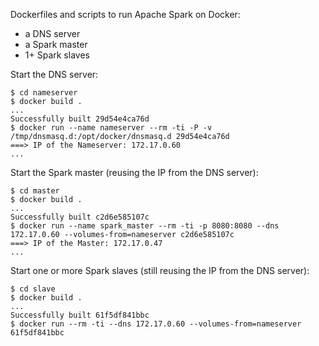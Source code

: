 Dockerfiles and scripts to run Apache Spark on Docker:

- a DNS server
- a Spark master
- 1+ Spark slaves

Start the DNS server:

    $ cd nameserver
    $ docker build .
    ...
    Successfully built 29d54e4ca76d
    $ docker run --name nameserver --rm -ti -P -v /tmp/dnsmasq.d:/opt/docker/dnsmasq.d 29d54e4ca76d
    ===> IP of the Nameserver: 172.17.0.60
    ...

Start the Spark master (reusing the IP from the DNS server):

    $ cd master
    $ docker build .
    ...
    Successfully built c2d6e585107c
    $ docker run --name spark_master --rm -ti -p 8080:8080 --dns 172.17.0.60 --volumes-from=nameserver c2d6e585107c
    ===> IP of the Master: 172.17.0.47
    ...

Start one or more Spark slaves (still reusing the IP from the DNS server):

    $ cd slave
    $ docker build .
    ...
    Successfully built 61f5df841bbc
    $ docker run --rm -ti --dns 172.17.0.60 --volumes-from=nameserver 61f5df841bbc